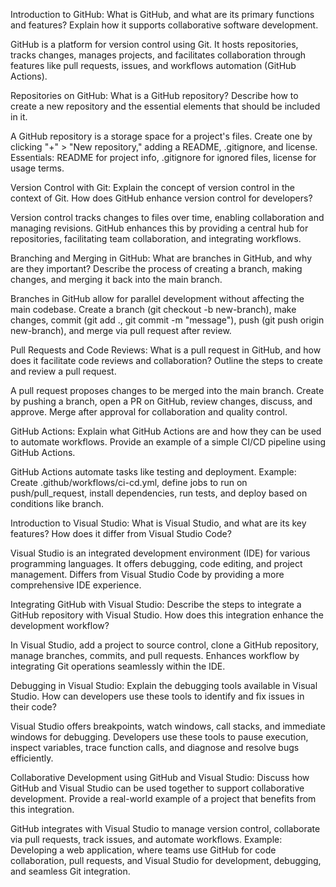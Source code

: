 Introduction to GitHub:
What is GitHub, and what are its primary functions and features? Explain how it supports collaborative software development.

GitHub is a platform for version control using Git. It hosts repositories, tracks changes, manages projects, and facilitates collaboration through features like pull requests, issues, and workflows automation (GitHub Actions).

Repositories on GitHub:
What is a GitHub repository? Describe how to create a new repository and the essential elements that should be included in it.

A GitHub repository is a storage space for a project's files. Create one by clicking "+" > "New repository," adding a README, .gitignore, and license. Essentials: README for project info, .gitignore for ignored files, license for usage terms.

Version Control with Git:
Explain the concept of version control in the context of Git. How does GitHub enhance version control for developers?

Version control tracks changes to files over time, enabling collaboration and managing revisions. GitHub enhances this by providing a central hub for repositories, facilitating team collaboration, and integrating workflows.

Branching and Merging in GitHub:
What are branches in GitHub, and why are they important? Describe the process of creating a branch, making changes, and merging it back into the main branch.

Branches in GitHub allow for parallel development without affecting the main codebase. Create a branch (git checkout -b new-branch), make changes, commit (git add ., git commit -m "message"), push (git push origin new-branch), and merge via pull request after review.

Pull Requests and Code Reviews:
What is a pull request in GitHub, and how does it facilitate code reviews and collaboration? Outline the steps to create and review a pull request.

A pull request proposes changes to be merged into the main branch. Create by pushing a branch, open a PR on GitHub, review changes, discuss, and approve. Merge after approval for collaboration and quality control.

GitHub Actions:
Explain what GitHub Actions are and how they can be used to automate workflows. Provide an example of a simple CI/CD pipeline using GitHub Actions.

GitHub Actions automate tasks like testing and deployment. Example: Create .github/workflows/ci-cd.yml, define jobs to run on push/pull_request, install dependencies, run tests, and deploy based on conditions like branch.

Introduction to Visual Studio:
What is Visual Studio, and what are its key features? How does it differ from Visual Studio Code?

Visual Studio is an integrated development environment (IDE) for various programming languages. It offers debugging, code editing, and project management. Differs from Visual Studio Code by providing a more comprehensive IDE experience.

Integrating GitHub with Visual Studio:
Describe the steps to integrate a GitHub repository with Visual Studio. How does this integration enhance the development workflow?

In Visual Studio, add a project to source control, clone a GitHub repository, manage branches, commits, and pull requests. Enhances workflow by integrating Git operations seamlessly within the IDE.

Debugging in Visual Studio:
Explain the debugging tools available in Visual Studio. How can developers use these tools to identify and fix issues in their code?

Visual Studio offers breakpoints, watch windows, call stacks, and immediate windows for debugging. Developers use these tools to pause execution, inspect variables, trace function calls, and diagnose and resolve bugs efficiently.

Collaborative Development using GitHub and Visual Studio:
Discuss how GitHub and Visual Studio can be used together to support collaborative development. Provide a real-world example of a project that benefits from this integration.

GitHub integrates with Visual Studio to manage version control, collaborate via pull requests, track issues, and automate workflows. Example: Developing a web application, where teams use GitHub for code collaboration, pull requests, and Visual Studio for development, debugging, and seamless Git integration.
